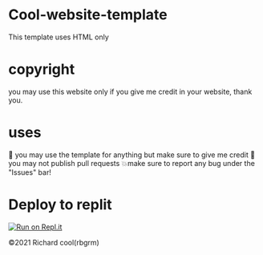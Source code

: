 # Cool-website-template
This template uses HTML only

# copyright
you may use this website only if you give me credit in your website, thank you.


# uses
💯 you may use the template for anything but make sure to give me credit
💫you may not publish pull requests
💥make sure to report any bug under the "Issues" bar!

# Deploy to replit
[![Run on Repl.it](https://repl.it/badge/github/Gfdcvn/discord-js-bot-template)](https://repl.it/github/Gfdcvn/Cool-website-template)

©2021 Richard cool(rbgrm)

